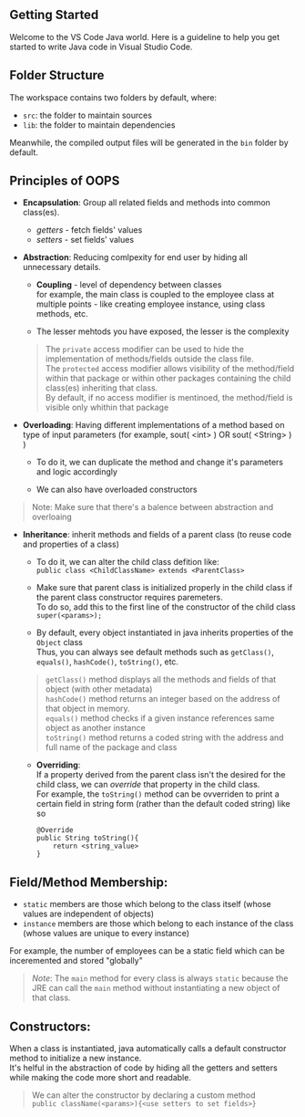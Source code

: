 ## Getting Started

Welcome to the VS Code Java world. Here is a guideline to help you get started to write Java code in Visual Studio Code.

## Folder Structure

The workspace contains two folders by default, where:

- `src`: the folder to maintain sources
- `lib`: the folder to maintain dependencies

Meanwhile, the compiled output files will be generated in the `bin` folder by default.

## Principles of OOPS

- **Encapsulation**: Group all related fields and methods into common class(es).
    - _getters_ - fetch fields' values
    - _setters_ - set fields' values

- **Abstraction**: Reducing comlpexity for end user by hiding all unnecessary details.

    - **Coupling** - level of dependency between classes<br>
    for example, the main class is coupled to the employee class at multiple points - like creating employee instance, using class methods, etc.
    
    - The lesser mehtods you have exposed, the lesser is the complexity <br>

    > The `private` access modifier can be used to hide the implementation of methods/fields outside the class file. <br>
    > The `protected` access modifier allows visibility of the method/field within that package or within other packages containing the child class(es) inheriting that class. <br>
    > By default, if no access modifier is mentinoed, the method/field is visible only whithin that package

- **Overloading**: Having different implementations of a method based on type of input parameters
(for example, sout( \<int> ) OR sout( \<String> ) )
    
    - To do it, we can duplicate the method and change it's parameters and logic accordingly
    
    - We can also have overloaded constructors 

> Note: Make sure that there's a balence between abstraction and overloaing

- **Inheritance**: inherit methods and fields of a parent class (to reuse code and properties of a class)
    
    - To do it, we can alter the child class defition like: <br>
    `public class <ChildClassName> extends <ParentClass>`

    - Make sure that parent class is initialized properly in the child class if the parent class constructor requires paremeters. <br>
    To do so, add this to the first line of the constructor of the child class <br>
    `super(<params>);`
    
    - By default, every object instantiated in java inherits properties of the `Object` class <br>
    Thus, you can always see default methods such as `getClass()`, `equals()`, `hashCode()`, `toString()`, etc. <br>
    
    > `getClass()` method displays all the methods and fields of that object (with other metadata) <br>
    >`hashCode()` method returns an integer based on the address of that object in memory. <br>
    >`equals()` method checks if a given instance references same object as another instance <br>
    > `toString()` method returns a coded string with the address and full name of the package and class

    - **Overriding**: <br>
    If a property derived from the parent class isn't the desired for the child class, we can _override_ that property in the child class. <br>
    For example, the `toString()` method can be ovverriden to print a certain field in string form (rather than the default coded string) like so <br>
        ```
        @Override
        public String toString(){
            return <string_value>
        }
        ```    


## Field/Method Membership:<br>
- `static` members are those which belong to the class itself (whose values are independent of objects) <br>
- `instance` members are those which belong to each instance of the class (whose values are unique to every instance)

For example, the number of employees can be a static field which can be inceremented and stored "globally"

> _Note_: The `main` method for every class is always `static` because the JRE can call the `main` method without instantiating a new object of that class. 


## Constructors: 
When a class is instantiated, java automatically calls a default constructor method to initialize a new instance. <br> 
It's helful in the abstraction of code by hiding all the getters and setters while making the code more short and readable.

> We can alter the constructor by declaring a custom method <br> `public className(<params>){<use setters to set fields>}`
